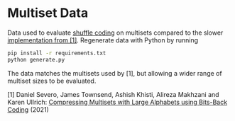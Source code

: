 # Multiset Data

Data used to evaluate [shuffle coding](https://github.com/juliuskunze/shuffle-coding) on multisets
compared to the slower [implementation from [1]](https://github.com/facebookresearch/multiset-compression).
Regenerate data with Python by running 

```bash
pip install -r requirements.txt
python generate.py
```

The data matches the multisets used by [1], but allowing a wider range of multiset sizes to be evaluated.

[1] Daniel Severo, James Townsend, Ashish Khisti, Alireza Makhzani and Karen Ullrich: 
[Compressing Multisets with Large Alphabets using Bits-Back Coding](https://arxiv.org/abs/2107.09202) (2021)
